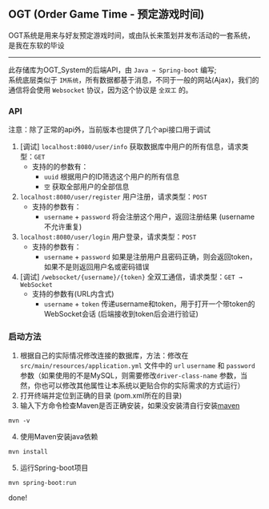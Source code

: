 ## OGT (Order Game Time - 预定游戏时间)
OGT系统是用来与好友预定游戏时间，或由队长来策划并发布活动的一套系统，是我在东软的毕设
***
此存储库为OGT_System的后端API，由 `Java → Spring-boot` 编写;
</br>
系统底层类似于 `IM系统`，所有数据都基于消息，不同于一般的网站(Ajax)，我们的通信将会使用 `Websocket` 协议，因为这个协议是 `全双工` 的。
### API
注意：除了正常的api外，当前版本也提供了几个api接口用于调试
1. [调试] `localhost:8080/user/info`   获取数据库中用户的所有信息，请求类型：`GET`
    * 支持的的参数有：
        * `uuid` 根据用户的ID筛选这个用户的所有信息
        * `空` 获取全部用户的全部信息
2. `localhost:8080/user/register`   用户注册，请求类型：`POST`
    * 支持的参数有：
        * `username` + `password`  将会注册这个用户，返回注册结果 (username不允许重复)
3. `localhost:8080/user/login`   用户登录，请求类型：`POST`
    * 支持的参数有：
        * `username` + `password`  如果是注册用户且密码正确，则会返回token，如果不是则返回用户名或密码错误
4. [调试] `/websocket/{username}/{token}`  全双工通信，请求类型：`GET → WebSocket`
    * 支持的参数有(URL内含式)
        * `username` + `token`  传递username和token，用于打开一个带token的WebSocket会话 (后端接收到token后会进行验证)

### 启动方法
1. 根据自己的实际情况修改连接的数据库，方法：修改在 `src/main/resources/application.yml` 文件中的 `url` `username` 和 `password`参数（如果使用的不是MySQL，则需要修改`driver-class-name` 参数，当然，你也可以修改其他属性让本系统以更贴合你的实际需求的方式运行）
2. 打开终端并定位到正确的目录 (pom.xml所在的目录)
3. 输入下方命令检查Maven是否正确安装，如果没安装清自行安装[maven](https://github.com/apache/maven)
```
mvn -v
```
4. 使用Maven安装java依赖
```
mvn install
```
5. 运行Spring-boot项目
```
mvn spring-boot:run
```

done!
